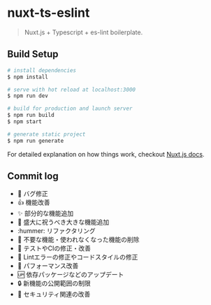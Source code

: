 # nuxt-ts-eslint

> Nuxt.js + Typescript + es-lint boilerplate.

## Build Setup

``` bash
# install dependencies
$ npm install

# serve with hot reload at localhost:3000
$ npm run dev

# build for production and launch server
$ npm run build
$ npm start

# generate static project
$ npm run generate
```

For detailed explanation on how things work, checkout [Nuxt.js docs](https://nuxtjs.org).

## Commit log
-  :bug: バグ修正
-  :+1: 機能改善
-  :sparkles: 部分的な機能追加
-  :tada: 盛大に祝うべき大きな機能追加
-  :hummer: リファクタリング
-  :shower: 不要な機能・使われなくなった機能の削除
-  :green_heart: テストやCIの修正・改善
-  :shirt: Lintエラーの修正やコードスタイルの修正
-  :rocket: パフォーマンス改善
-  :up: 依存パッケージなどのアップデート
-  :lock: 新機能の公開範囲の制限
-  :cop: セキュリティ関連の改善
